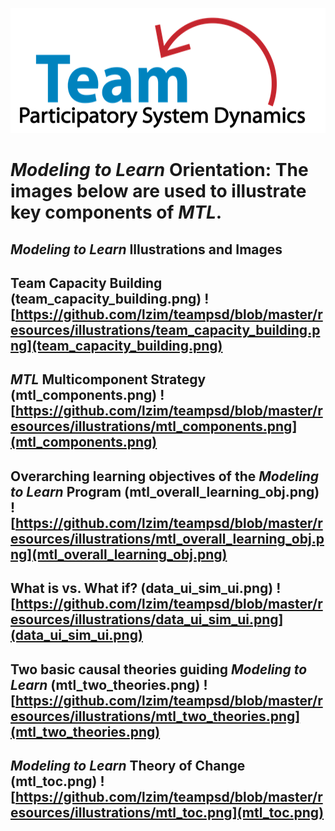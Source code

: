 <img src = "https://github.com/lzim/teampsd/blob/teampsd_style/teampsd_logo/team_psd_logo_sm.png"
     height = "200" width = "600">  



# _Modeling to Learn_ Orientation: The images below are used to illustrate key components of _MTL_.


_Modeling to Learn_ Illustrations and Images  
---
Team Capacity Building (team_capacity_building.png) ![https://github.com/lzim/teampsd/blob/master/resources/illustrations/team_capacity_building.png](team_capacity_building.png)
---
_MTL_ Multicomponent Strategy (mtl_components.png) ![https://github.com/lzim/teampsd/blob/master/resources/illustrations/mtl_components.png](mtl_components.png)
---
Overarching learning objectives of the _Modeling to Learn_ Program (mtl_overall_learning_obj.png) ![https://github.com/lzim/teampsd/blob/master/resources/illustrations/mtl_overall_learning_obj.png](mtl_overall_learning_obj.png)
---
What is vs. What if? (data_ui_sim_ui.png) ![https://github.com/lzim/teampsd/blob/master/resources/illustrations/data_ui_sim_ui.png](data_ui_sim_ui.png)
---
Two basic causal theories guiding _Modeling to Learn_ (mtl_two_theories.png) ![https://github.com/lzim/teampsd/blob/master/resources/illustrations/mtl_two_theories.png](mtl_two_theories.png)
---
_Modeling to Learn_ Theory of Change (mtl_toc.png)
![https://github.com/lzim/teampsd/blob/master/resources/illustrations/mtl_toc.png](mtl_toc.png)
---
